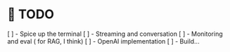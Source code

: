 # 📝 TODO
[ ] - Spice up the terminal
[ ] - Streaming and conversation
[ ] - Monitoring and eval ( for RAG, I think)
[ ] - OpenAI implementation
[ ] - Build...